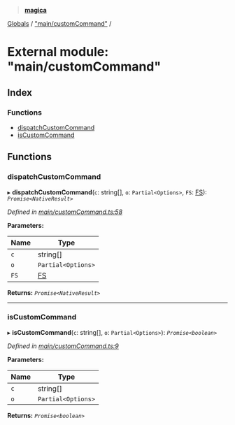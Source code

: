 > **[magica](../README.md)**

[Globals](../README.md) / ["main/customCommand"](_main_customcommand_.md) /

# External module: "main/customCommand"

## Index

### Functions

* [dispatchCustomCommand](_main_customcommand_.md#dispatchcustomcommand)
* [isCustomCommand](_main_customcommand_.md#iscustomcommand)

## Functions

###  dispatchCustomCommand

▸ **dispatchCustomCommand**(`c`: string[], `o`: `Partial<Options>`, `FS`: [FS](../interfaces/_file_emscriptenfs_.fs.md)): *`Promise<NativeResult>`*

*Defined in [main/customCommand.ts:58](https://github.com/cancerberoSgx/magica/blob/c5226cf/src/main/customCommand.ts#L58)*

**Parameters:**

Name | Type |
------ | ------ |
`c` | string[] |
`o` | `Partial<Options>` |
`FS` | [FS](../interfaces/_file_emscriptenfs_.fs.md) |

**Returns:** *`Promise<NativeResult>`*

___

###  isCustomCommand

▸ **isCustomCommand**(`c`: string[], `o`: `Partial<Options>`): *`Promise<boolean>`*

*Defined in [main/customCommand.ts:9](https://github.com/cancerberoSgx/magica/blob/c5226cf/src/main/customCommand.ts#L9)*

**Parameters:**

Name | Type |
------ | ------ |
`c` | string[] |
`o` | `Partial<Options>` |

**Returns:** *`Promise<boolean>`*